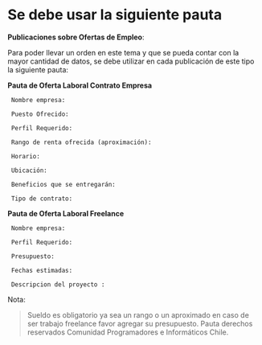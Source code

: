 Se debe usar la siguiente pauta
======

**Publicaciones sobre Ofertas de Empleo**:

Para poder llevar un orden en este tema y que se pueda contar con la mayor cantidad de datos, se debe utilizar en cada publicación de este tipo la siguiente pauta:

**Pauta de Oferta Laboral Contrato Empresa**

     Nombre empresa:

     Puesto Ofrecido:

     Perfil Requerido:

     Rango de renta ofrecida (aproximación):

     Horario:

     Ubicación:

     Beneficios que se entregarán:

     Tipo de contrato:


**Pauta de Oferta Laboral Freelance**

     Nombre empresa:

     Perfil Requerido:

     Presupuesto:

     Fechas estimadas:

     Descripcion del proyecto :

Nota:

> Sueldo es obligatorio ya sea un rango o un aproximado en caso de ser trabajo freelance favor agregar su presupuesto.
> Pauta derechos reservados Comunidad Programadores e Informáticos Chile.